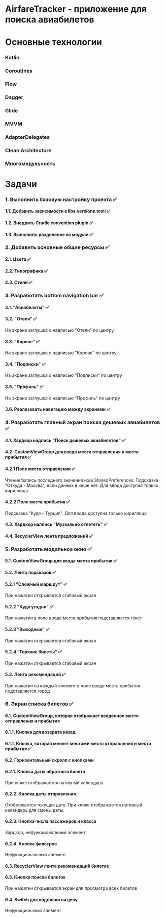 # AirfareTracker - приложение для поиска авиабилетов

# Основные технологии
### Kotlin
### Coroutines
### Flow
### Dagger
### Glide
### MVVM
### AdapterDelegates
### Clean Architecture
### Многомодульность


# Задачи
### 1. Выполнить базовую настройку проекта ✅
#### 1.1. Добавить зависимости в libs.versions.toml ✅
#### 1.2. Внедрить Gradle convention plugin ✅
#### 1.3. Выполнить разделение на модули ✅
### 2. Добавить основные общие ресурсы ✅
#### 2.1. Цвета ✅
#### 2.2. Типографика ✅
#### 2.3. Стили ✅
### 3. Разработать bottom navigation bar ✅
#### 3.1. "Авиабилеты" ✅
#### 3.2. "Отели" ✅
На экране заглушка с надписью "Отели" по центру
#### 3.3. "Короче" ✅
На экране заглушка с надписью "Короче" по центру
#### 3.4. "Подписки" ✅
На экране заглушка с надписью "Подписки" по центру
#### 3.5. "Профиль" ✅
На экране заглушка с надписью "Профиль" по центру
#### 3.6. Реализовать навигацию между экранами ✅
### 4. Разработать главный экран поиска дешевых авиабилетов ✅
#### 4.1. Хардкор надпись "Поиск дешевых авиабилетов" ✅
#### 4.2. CustomViewGroup для ввода места отправления и места прибытия ✅
#### 4.2.1 Поле места отправления ✅
Чтение/запись последнего значения из/в SharedPreferences. Подсказка "Откуда - Москва", если данных в кеше нет. Для ввода доступна только кириллица
#### 4.2.2 Поле места прибытия ✅
Подсказка "Куда - Турция". Для ввода доступна только кириллица
#### 4.3. Хардкор налпись "Музкально отлететь" ✅
#### 4.4. RecyclerView лента предложений ✅
### 5. Разработать модальное окно ✅
#### 5.1. CustomViewGroup для ввода места прибытия ✅
#### 5.2. Лента подсказок ✅
#### 5.2.1 "Сложный маршрут" ✅
При нажатии открывается стабовый экран
#### 5.2.2 "Куда угодно" ✅
При нажатии в поле ввода места прибытия подставляется текст
#### 5.2.3 "Выходные" ✅
При нажатии открывается стабовый экран
#### 5.2.4 "Горячие билеты" ✅
При нажатии открывается стабовый экран
#### 5.3. Лента рекомендаций ✅
При нажатии на каждый элемент в поле ввода места прибытия подставляется город
### 6. Экран списка билетов ✅
#### 6.1. CustomViewGroup, которая отображает введенное место отправления и прибытия
#### 6.1.1. Кнопка для возврата назад 
#### 6.1.1. Кнопка, которая меняет местами место отправления и место прибытия ✅
#### 6.2. Горизонтальный скролл с кнопками
#### 6.2.1. Кнопка даты обратного билета
При клике отображается нативный календарь
#### 6.2.2. Кнопка даты отправления
Отображается текущая дата. При клике отображается нативный календарь для смены даты.
#### 6.2.3. Кнопка числа пассажиров и класса
Хардкор, нефункциональный элемент
#### 6.2.4. Кнопка фильтров
Нефункциональный элемент
#### 6.3. RecyclerView лента рекомендаций билетов
#### 6.3. Кнопка поиска билетов
При нажатии открывается экран для просмотра всех билетов
#### 6.4. Switch для подписки на цену
Нефункционалый элемент

